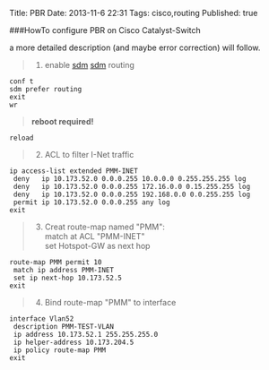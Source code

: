 Title: PBR
Date:  2013-11-6 22:31
Tags: cisco,routing
Published: true

###HowTo configure PBR on Cisco Catalyst-Switch

a more detailed description (and maybe error correction) will follow.

>1) enable [sdm] [sdm] routing
 
    conf t    
    sdm prefer routing    
    exit    
    wr

>**reboot required!**

    reload

>2) ACL to filter I-Net traffic
 
    ip access-list extended PMM-INET    
     deny   ip 10.173.52.0 0.0.0.255 10.0.0.0 0.255.255.255 log    
     deny   ip 10.173.52.0 0.0.0.255 172.16.0.0 0.15.255.255 log    
     deny   ip 10.173.52.0 0.0.0.255 192.168.0.0 0.0.255.255 log    
     permit ip 10.173.52.0 0.0.0.255 any log    
    exit    


>3) Creat route-map named "PMM":    
>match at ACL "PMM-INET"   
>set Hotspot-GW as next hop

    route-map PMM permit 10    
     match ip address PMM-INET    
     set ip next-hop 10.173.52.5    
    exit    



>4) Bind route-map "PMM" to interface

    interface Vlan52    
     description PMM-TEST-VLAN    
     ip address 10.173.52.1 255.255.255.0    
     ip helper-address 10.173.204.5    
     ip policy route-map PMM    
    exit


[sdm]: https://supportforums.cisco.com/community/netpro/network-infrastructure/routing/blog/2011/03/31/pbr-on-switches-37503560